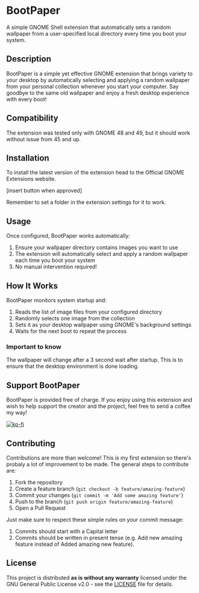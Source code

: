 # BootPaper

A simple GNOME Shell extension that automatically sets a random wallpaper from a user-specified local directory every time you boot your system.

## Description

BootPaper is a simple yet effective GNOME extension that brings variety to your desktop by automatically selecting and applying a random wallpaper from your personal collection whenever you start your computer. Say goodbye to the same old wallpaper and enjoy a fresh desktop experience with every boot!

## Compatibility

The extension was tested only with GNOME 48 and 49, but it should work without issue from 45 and up.

## Installation

To install the latest version of the extension head to the Official GNOME Extensions website.

[insert button when approved]

Remember to set a folder in the extension settings for it to work.

## Usage

Once configured, BootPaper works automatically:

1. Ensure your wallpaper directory contains images you want to use
2. The extension will automatically select and apply a random wallpaper each time you boot your system
3. No manual intervention required!

## How It Works

BootPaper monitors system startup and:
1. Reads the list of image files from your configured directory
2. Randomly selects one image from the collection
3. Sets it as your desktop wallpaper using GNOME's background settings
4. Waits for the next boot to repeat the process

### Important to know

The wallpaper will change after a 3 second wait after startup. This is to ensure that the desktop environment is done loading.

## Support BootPaper

BootPaper is provided free of charge. If you enjoy using this extension and wish to help support the creator and the project, feel free to send a coffee my way!

[![ko-fi](https://ko-fi.com/img/githubbutton_sm.svg)](https://ko-fi.com/N4N179BUE)

## Contributing

Contributions are more than welcome! This is my first extension so there's probaly a lot of improvement to be made. The general steps to contribute are:

1. Fork the repository
2. Create a feature branch (`git checkout -b feature/amazing-feature`)
3. Commit your changes (`git commit -m 'Add some amazing feature'`)
4. Push to the branch (`git push origin feature/amazing-feature`)
5. Open a Pull Request

Just make sure to respect these simple rules on your commit message:

1. Commits should start with a Capital letter
2. Commits should be written in present tense (e.g. Add new amazing feature instead of Added amazing new feature).

## License

This project is distributed **as is without any warranty** licensed under the GNU General Public License v2.0 - see the [LICENSE](LICENSE) file for details.


